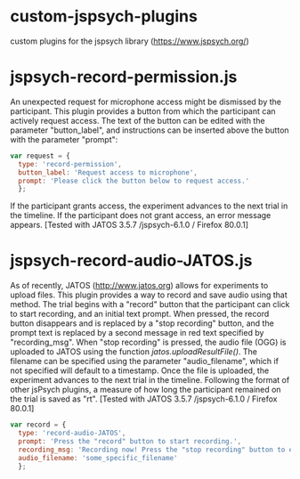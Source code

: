 # custom-jspsych-plugins
custom plugins for the jspsych library (https://www.jspsych.org/)

# jspsych-record-permission.js 
An unexpected request for microphone access might be dismissed by the participant. This plugin provides a button from which the participant can actively request access. The text of the button can be edited with the parameter "button_label", and instructions can be inserted above the button with the parameter "prompt": 

```javascript
var request = {
  type: 'record-permission',
  button_label: 'Request access to microphone',
  prompt: 'Please click the button below to request access.'
  };
```

If the participant grants access, the experiment advances to the next trial in the timeline. If the participant does not grant access, an error message appears. [Tested with JATOS 3.5.7 /jspsych-6.1.0 / Firefox 80.0.1]


# jspsych-record-audio-JATOS.js 
As of recently, JATOS (http://www.jatos.org) allows for experiments to upload files. This plugin provides a way to record and save audio using that method. The trial begins with a "record" button that the participant can click to start recording, and an initial text prompt. When pressed, the record button disappears and is replaced by a "stop recording" button, and the prompt text is replaced by a second message in red text specified by "recording_msg". When "stop recording" is pressed, the audio file (OGG) is uploaded to JATOS using the function *jatos.uploadResultFile()*. The filename can be specified using the parameter "audio_filename", which if not specified will default to a timestamp. Once the file is uploaded, the experiment advances to the next trial in the timeline. Following the format of other jsPsych plugins, a measure of how long the participant remained on the trial is saved as "rt". [Tested with JATOS 3.5.7 /jspsych-6.1.0 / Firefox 80.0.1]

```javascript
var record = {
  type: 'record-audio-JATOS',
  prompt: 'Press the "record" button to start recording.',
  recording_msg: 'Recording now! Press the "stop recording" button to end the trial.',
  audio_filename: 'some_specific_filename'
  };
```

